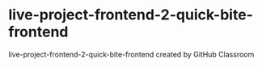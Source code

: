 # live-project-frontend-2-quick-bite-frontend
live-project-frontend-2-quick-bite-frontend created by GitHub Classroom
